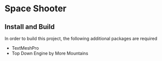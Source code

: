 # Space Shooter

## Install and Build
In order to build this project, the following additional packages are required
 - TextMeshPro
 - Top Down Engine by More Mountains 
